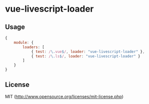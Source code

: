 # vue-livescript-loader

## Usage

``` javascript
{
    module: {
        loaders: [
            { test: /\.vue$/, loader: "vue-livescript-loader" },
            { test: /\.ls$/, loader: "vue-livescript-loader" }
        ]
    }
}
```

## License
MIT (http://www.opensource.org/licenses/mit-license.php)
